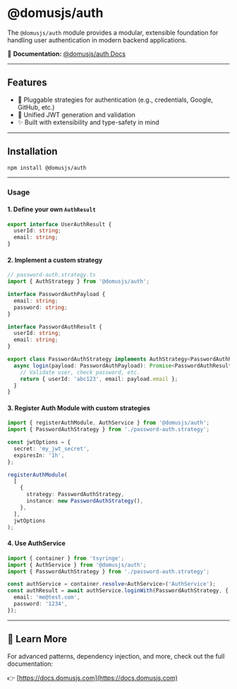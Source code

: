 # @domusjs/auth

The `@domusjs/auth` module provides a modular, extensible foundation for handling user authentication in modern backend applications.

📘 **Documentation:** [@domusjs/auth Docs](https://docs.domusjs.com/modules/auth/auth-introduction/)

---

## Features

- 🧩 Pluggable strategies for authentication (e.g., credentials, Google, GitHub, etc.)
- 🔐 Unified JWT generation and validation
- ✨ Built with extensibility and type-safety in mind

---

## Installation

```bash
npm install @domusjs/auth
```

---

### Usage

#### 1. Define your own `AuthResult`

```ts
export interface UserAuthResult {
  userId: string;
  email: string;
}
```

#### 2. Implement a custom strategy

```ts
// password-auth.strategy.ts
import { AuthStrategy } from '@domusjs/auth';

interface PasswordAuthPayload {
  email: string;
  password: string;
}

interface PasswordAuthResult {
  userId: string;
  email: string;
}

export class PasswordAuthStrategy implements AuthStrategy<PasswordAuthPayload, PasswordAuthResult> {
  async login(payload: PasswordAuthPayload): Promise<PasswordAuthResult> {
    // Validate user, check password, etc.
    return { userId: 'abc123', email: payload.email };
  }
}
```

#### 3. Register Auth Module with custom strategies

```ts
import { registerAuthModule, AuthService } from '@domusjs/auth';
import { PasswordAuthStrategy } from './password-auth.strategy';

const jwtOptions = {
  secret: 'my_jwt_secret',
  expiresIn: '1h',
};

registerAuthModule(
  [
    {
      strategy: PasswordAuthStrategy,
      instance: new PasswordAuthStrategy(),
    },
  ],
  jwtOptions
);
```

#### 4. Use AuthService

```ts
import { container } from 'tsyringe';
import { AuthService } from '@domusjs/auth';
import { PasswordAuthStrategy } from './password-auth.strategy';

const authService = container.resolve<AuthService>('AuthService');
const authResult = await authService.loginWith(PasswordAuthStrategy, {
  email: 'me@test.com',
  password: '1234',
});
```

---

## 🔗 Learn More

For advanced patterns, dependency injection, and more, check out the full documentation:

👉 [https://docs.domusjs.com](https://docs.domusjs.com)